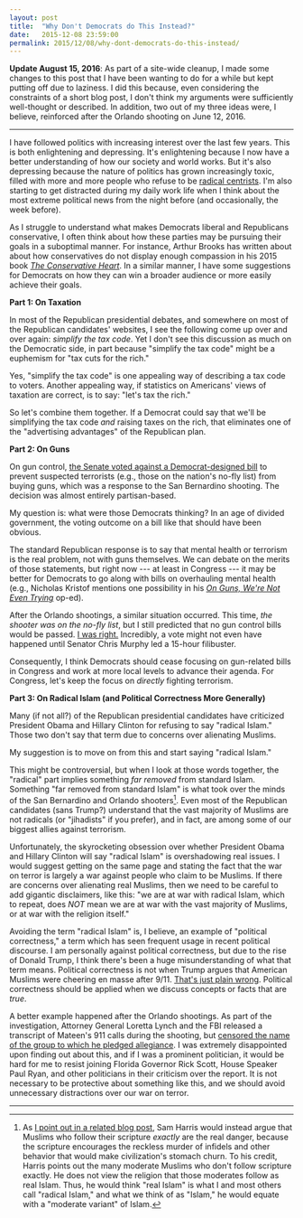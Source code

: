 ```yaml
---
layout: post
title:  "Why Don't Democrats do This Instead?"
date:   2015-12-08 23:59:00
permalink: 2015/12/08/why-dont-democrats-do-this-instead/
---
```


**Update August 15, 2016**: As part of a site-wide cleanup, I made some changes to this post that I
have been wanting to do for a while but kept putting off due to laziness.  I did this because, even
considering the constraints of a short blog post, I don't think my arguments were sufficiently
well-thought or described. In addition, two out of my three ideas were, I believe, reinforced after
the Orlando shooting on June 12, 2016.

***

I have followed politics with increasing interest over the last few years. This is both enlightening
and depressing. It's enlightening because I now have a better understanding of how our society and
world works. But it's also depressing because the nature of politics has grown increasingly toxic,
filled with more and more people who refuse to be [radical centrists][4]. I'm also starting to get
distracted during my daily work life when I think about the most extreme political news from the
night before (and occasionally, the week before).

As I struggle to understand what makes Democrats liberal and Republicans conservative, I often think
about how these parties may be pursuing their goals in a suboptimal manner.  For instance, Arthur
Brooks has written about about how conservatives do not display enough compassion in his 2015 book
[*The Conservative Heart*][6]. In a similar manner, I have some suggestions for Democrats on how
they can win a broader audience or more easily achieve their goals.

**Part 1: On Taxation**

In most of the Republican presidential debates, and somewhere on most of the Republican candidates'
websites, I see the following come up over and over again: *simplify the tax code*. Yet I don't see
this discussion as much on the Democratic side, in part because "simplify the tax code" might be a
euphemism for "tax cuts for the rich." 

Yes, "simplify the tax code" is one appealing way of describing a tax code to voters. Another
appealing way, if statistics on Americans' views of taxation are correct, is to say: "let's tax the
rich."

So let's combine them together. If a Democrat could say that we'll be simplifying the tax code *and*
raising taxes on the rich, that eliminates one of the "advertising advantages" of the Republican
plan.

**Part 2: On Guns**

On gun control, [the Senate voted against a Democrat-designed bill][1] to prevent suspected
terrorists (e.g., those on the nation's no-fly list) from buying guns, which was a response to the
San Bernardino shooting. The decision was almost entirely partisan-based.

My question is: what were those Democrats thinking? In an age of divided government, the voting
outcome on a bill like that should have been obvious.

The standard Republican response is to say that mental health or terrorism is the real problem, not
with guns themselves. We can debate on the merits of those statements, but right now --- at least in
Congress --- it may be better for Democrats to go along with bills on overhauling mental health
(e.g., Nicholas Kristof mentions one possibility in his [*On Guns, We're Not Even Trying*][2]
op-ed).

After the Orlando shootings, a similar situation occurred. This time, *the shooter was on the no-fly
list*, but I still predicted that no gun control bills would be passed. [I was right.][7]
Incredibly, a vote might not even have happened until Senator Chris Murphy led a 15-hour filibuster.

Consequently, I think Democrats should cease focusing on gun-related bills in Congress and work at
more local levels to advance their agenda. For Congress, let's keep the focus on *directly* fighting
terrorism.

**Part 3: On Radical Islam (and Political Correctness More Generally)**

Many (if not all?) of the Republican presidential candidates have criticized President Obama and
Hillary Clinton for refusing to say "radical Islam." Those two don't say that term due to concerns
over alienating Muslims.

My suggestion is to move on from this and start saying "radical Islam."

This might be controversial, but when I look at those words together, the "radical" part implies
something *far removed* from standard Islam. Something "far removed from standard Islam" is what
took over the minds of the San Bernardino and Orlando shooters[^sam_harris]. Even most of the
Republican candidates (sans Trump?) understand that the vast majority of Muslims are not radicals
(or "jihadists" if you prefer), and in fact, are among some of our biggest allies against terrorism.

Unfortunately, the skyrocketing obsession over whether President Obama and Hillary Clinton will say
"radical Islam" is overshadowing real issues. I would suggest getting on the same page and stating
the fact that the war on terror is largely a war against people who claim to be Muslims. If there
are concerns over alienating real Muslims, then we need to be careful to add gigantic disclaimers,
like this: "we are at war with radical Islam, which to repeat, does *NOT* mean we are at war with
the vast majority of Muslims, or at war with the religion itself."

Avoiding the term "radical Islam" is, I believe, an example of "political correctness," a term which
has seen frequent usage in recent political discourse. I am personally against political
correctness, but due to the rise of Donald Trump, I think there's been a huge misunderstanding of
what that term means.  Political correctness is not when Trump argues that American Muslims were
cheering en masse after 9/11. [That's just plain wrong][8]. Political correctness should be applied
when we discuss concepts or facts that are *true*.

A better example happened after the Orlando shootings. As part of the investigation, Attorney
General Loretta Lynch and the FBI released a transcript of Mateen's 911 calls during the shooting,
but [censored the name of the group to which he pledged allegiance][5]. I was extremely disappointed
upon finding out about this, and if I was a prominent politician, it would be hard for me to resist
joining Florida Governor Rick Scott, House Speaker Paul Ryan, and other politicians in their
criticism over the report. It is not necessary to be protective about something like this, and we
should avoid unnecessary distractions over our war on terror.

***

[^sam_harris]: As [I point out in a related blog post][9], Sam Harris would instead argue that
    Muslims who follow their scripture *exactly* are the real danger, because the scripture
    encourages the reckless murder of infidels and other behavior that would make civilization's
    stomach churn. To his credit, Harris points out the many moderate Muslims who don't follow
    scripture exactly. He does not view the religion that those moderates follow as real Islam.
    Thus, he would think "real Islam" is what I and most others call "radical Islam," and what we
    think of as "Islam," he would equate with a "moderate variant" of Islam.

[1]:http://www.nydailynews.com/news/politics/senate-gop-votes-terrorist-gun-bill-article-1.2454448
[2]:http://www.politifact.com/truth-o-meter/statements/2015/dec/06/marco-rubio/marco-rubio-says-700000-americans-could-be-affecte/
[3]:https://jeb2016.com/backgrounder-jeb-bushs-tax-reform-plan/?lang=en
[4]:https://en.wikipedia.org/wiki/Radical_centrism
[5]:http://www.politico.com/magazine/story/2016/06/loretta-lynch-censorship-redacted-orlando-omar-mateen-isil-shooter-911-islamic-state-isis-fbi-213977
[6]:https://www.amazon.com/Conservative-Heart-Happier-Prosperous-America/dp/0062319752
[7]:http://www.politico.com/story/2016/06/gun-control-terror-suspects-house-spending-committee-224669
[8]:http://www.politifact.com/truth-o-meter/statements/2015/nov/22/donald-trump/fact-checking-trumps-claim-thousands-new-jersey-ch/
[9]:http://danieltakeshi.github.io/2016-06-18-islam-and-the-future-of-tolerance/
